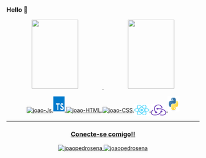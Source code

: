 ### Hello 👋

<div align="center" width: "100%">
  <a href="https://github.com/joaopedr0sena">
  <img height="180em" width="49%" src="https://github-readme-stats.vercel.app/api?username=joaopedr0sena&show_icons=true&theme=dark&include_all_commits=true&count_private=false"/>
  <img height="180em" width="49%" src="https://github-readme-stats.vercel.app/api/top-langs/?username=joaopedr0sena&layout=compact&langs_count=7&theme=dark"/>
</div>
<div align="center" width: "100%"><br>
  <img align="center" alt="joao-Js" height="30" width="30" src="https://cdn.jsdelivr.net/gh/devicons/devicon/icons/javascript/javascript-original.svg">
  <img src="https://raw.githubusercontent.com/devicons/devicon/master/icons/typescript/typescript-plain.svg" alt="typescript" width="30" height="40"/>
  <img align="center" alt="joao-HTML" height="30" width="40" src="https://cdn.jsdelivr.net/gh/devicons/devicon/icons/html5/html5-original.svg">
  <img align="center" alt="joao-CSS" height="30" width="40" src="https://cdn.jsdelivr.net/gh/devicons/devicon/icons/css3/css3-original.svg">
  <img align="center" alt="joao-reactjs" height="30" width="40" src="https://raw.githubusercontent.com/devicons/devicon/master/icons/react/react-original.svg">
  <img align="center" alt="joao-redux" height="30" width="40" src="https://raw.githubusercontent.com/devicons/devicon/master/icons/redux/redux-original.svg">
  <img src="https://raw.githubusercontent.com/devicons/devicon/master/icons/python/python-original.svg" alt="python" width="30" height="40"/>
</div>

<hr></hr>
<h3 align="center">Conecte-se comigo!!</h3>
<div align="center">
  <a href="https://www.linkedin.com/in/jp-sena-dev/">
    <img align="center" src="https://raw.githubusercontent.com/rahuldkjain/github-profile-readme-generator/master/src/images/icons/Social/linked-in-alt.svg" alt="joaopedrosena" height="30" width="40" />
  </a>
  <a href="https://www.instagram.com/joao_sena1410/">
    <img align="center" src="https://raw.githubusercontent.com/rahuldkjain/github-profile-readme-generator/master/src/images/icons/Social/instagram.svg" alt="joaopedrosena" height="30" width="40" />
  </a>
</div>
